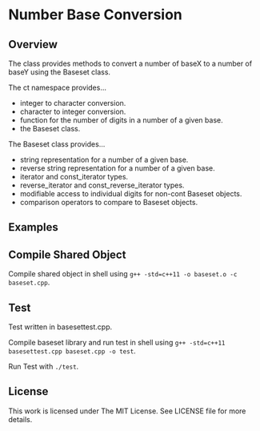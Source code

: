 # Number Base Conversion

## Overview

The class provides methods to convert a number of baseX to a number of baseY using the 
Baseset class.

The ct namespace provides...
* integer to character conversion.
* character to integer conversion.
* function for the number of digits in a number of a given base.
* the Baseset class.

The Baseset class provides...
* string representation for a number of a given base.
* reverse string representation for a number of a given base.
* iterator and const\_iterator types.
* reverse\_iterator and const\_reverse\_iterator types.
* modifiable access to individual digits for non-cont Baseset objects.
* comparison operators to compare to Baseset objects.

## Examples

## Compile Shared Object

Compile shared object in shell using `g++ -std=c++11 -o baseset.o -c baseset.cpp`.

## Test

Test written in basesettest.cpp.

Compile baseset library and run test in shell using `g++ -std=c++11 basesettest.cpp baseset.cpp -o test`.

Run Test with `./test`.

## License

This work is licensed under The MIT License. See LICENSE file for more details.
